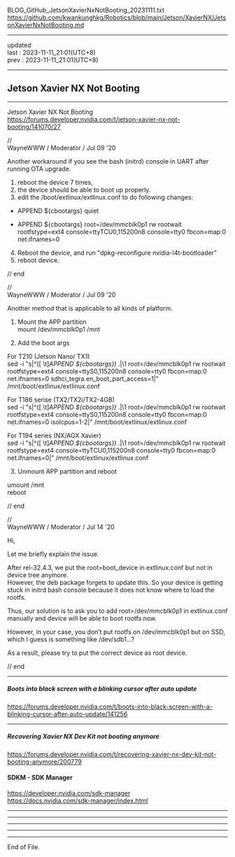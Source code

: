   
BLOG_GitHub_JetsonXavierNxNotBooting_20231111.txt  
  https://github.com/kwankunghkg/Robotics/blob/main/Jetson/XavierNX/JetsonXavierNxNotBooting.md  
  
  
----------------------------------------  
  
updated  
last : 2023-11-11_21:01(UTC+8)  
prev : 2023-11-11_21:01(UTC+8)  
  
----------------------------------------  
  
##  Jetson Xavier NX Not Booting  
  
----------------------------------------  
  
Jetson Xavier NX Not Booting  
  https://forums.developer.nvidia.com/t/jetson-xavier-nx-not-booting/141070/27  
  
//  
WayneWWW / Moderator / Jul 09 '20  
  
Another workaround if you see the bash (initrd) console in UART after running OTA upgrade.  
  
1. reboot the device 7 times,  
2. the device should be able to boot up properly.  
3. edit the /boot/extlinux/extlinux.conf to do following changes:  
- APPEND ${cbootargs} quiet  
+ APPEND ${cbootargs} root=/dev/mmcblk0p1 rw rootwait rootfstype=ext4 console=ttyTCU0,115200n8 console=tty0 fbcon=map:0 net.ifnames=0  
4. Reboot the device, and run "dpkg-reconfigure nvidia-l4t-bootloader"  
5. reboot device.  
  
//  end  
  
  
//  
WayneWWW / Moderator / Jul 09 '20  
  
Another method that is applicable to all kinds of platform.  
  
1. Mount the APP partition  
mount /dev/mmcblk0p1 /mnt  
  
2. Add the boot args  
  
For T210 (Jetson Nano/ TX1)  
sed -i "s|^\([ \t]*APPEND \${cbootargs}\) .*|\1 root=/dev/mmcblk0p1 rw rootwait rootfstype=ext4 console=ttyS0,115200n8 console=tty0 fbcon=map:0 net.ifnames=0 sdhci_tegra.en_boot_part_access=1|" /mnt/boot/extlinux/extlinux.conf  
  
For T186 serise (TX2/TX2i/TX2-4GB)  
sed -i "s|^\([ \t]*APPEND \${cbootargs}\) .*|\1 root=/dev/mmcblk0p1 rw rootwait rootfstype=ext4 console=ttyS0,115200n8 console=tty0 fbcon=map:0 net.ifnames=0 isolcpus=1-2|" /mnt/boot/extlinux/extlinux.conf  
  
For T194 series (NX/AGX Xavier)  
sed -i "s|^\([ \t]*APPEND \${cbootargs}\) .*|\1 root=/dev/mmcblk0p1 rw rootwait rootfstype=ext4 console=ttyTCU0,115200n8 console=tty0 fbcon=map:0 net.ifnames=0|" /mnt/boot/extlinux/extlinux.conf  
  
3. Unmount APP partition and reboot  
  
umount /mnt  
reboot  
  
//  end  
  
  
//  
WayneWWW / Moderator / Jul 14 '20  
  
Hi,  
  
Let me briefly explain the issue.  
  
   After rel-32.4.3, we put the root=boot_device in extlinux.conf but not in device tree anymore.  
   However, the deb package forgets to update this. So your device is getting stuck in initrd bash console because it does not know where to load the rootfs.  
  
Thus, our solution is to ask you to add root=/dev/mmcblk0p1 in extlinux.conf manually and device will be able to boot rootfs now.  
  
However, in your case, you don’t put rootfs on /dev/mmcblk0p1 but on SSD, which I guess is something like /dev/sdb1…?  
  
As a result, please try to put the correct device as root device.  
  
//  end  
  
----------------------------------------  
  
#####  Boots into black screen with a blinking cursor after auto update  
  https://forums.developer.nvidia.com/t/boots-into-black-screen-with-a-blinking-cursor-after-auto-update/141256  
  
  
----------------------------------------  
  
#####  Recovering Xavier NX Dev Kit not booting anymore  
  https://forums.developer.nvidia.com/t/recovering-xavier-nx-dev-kit-not-booting-anymore/200779  
  
  
####  SDKM - SDK Manager  
  https://developer.nvidia.com/sdk-manager  
  https://docs.nvidia.com/sdk-manager/index.html  
  
  
----------------------------------------  
  
  
  
----------------------------------------  
  
  
  
----------------------------------------  
  
  
  
----------------------------------------  
  
  
  
----------------------------------------  
End of File.  
